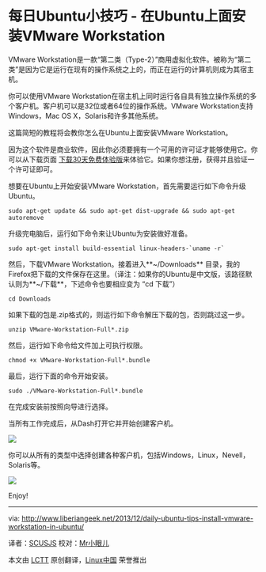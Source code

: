 每日Ubuntu小技巧 - 在Ubuntu上面安装VMware Workstation
================================================================================
VMware Workstation是一款“第二类（Type-2）”商用虚拟化软件。被称为“第二类”是因为它是运行在现有的操作系统之上的，而正在运行的计算机则成为其宿主机。

你可以使用VMware Workstation在宿主机上同时运行各自具有独立操作系统的多个客户机。客户机可以是32位或者64位的操作系统。VMware Workstation支持Windows，Mac OS X，Solaris和许多其他系统。

这篇简短的教程将会教你怎么在Ubuntu上面安装VMware Workstation。

因为这个软件是商业软件，因此你必须要拥有一个可用的许可证才能够使用它。你可以从下载页面 [下载30天免费体验版][1]来体验它。如果你想注册，获得并且验证一个许可证即可。

想要在Ubuntu上开始安装VMware Workstation，首先需要运行如下命令升级Ubuntu。

    sudo apt-get update && sudo apt-get dist-upgrade && sudo apt-get autoremove

升级完电脑后，运行如下命令来让Ubuntu为安装做好准备。

    sudo apt-get install build-essential linux-headers-`uname -r`

然后，下载VMware Workstation。接着进入**~/Downloads** 目录，我的Firefox把下载的文件保存在这里。（译注：如果你的Ubuntu是中文版，该路径默认则为**~/下载**，下述命令也要相应变为 “cd 下载”）

    cd Downloads

如果下载的包是.zip格式的，则运行如下命令解压下载的包，否则跳过这一步。

    unzip VMware-Workstation-Full*.zip

然后，运行如下命令给文件加上可执行权限。

    chmod +x VMware-Workstation-Full*.bundle

最后，运行下面的命令开始安装。

    sudo ./VMware-Workstation-Full*.bundle

在完成安装前按照向导进行选择。

当所有工作完成后，从Dash打开它并开始创建客户机。

![](http://www.liberiangeek.net/wp-content/uploads/2013/12/vmwareworkstationubuntu.png)

你可以从所有的类型中选择创建各种客户机，包括Windows，Linux，Nevell，Solaris等。

![](http://www.liberiangeek.net/wp-content/uploads/2013/12/vmwareworkstationubuntu1.png)

Enjoy!

--------------------------------------------------------------------------------

via: http://www.liberiangeek.net/2013/12/daily-ubuntu-tips-install-vmware-workstation-in-ubuntu/

译者：[SCUSJS](https://github.com/scusjs) 校对：[Mr小眼儿](http://blog.csdn.net/tinyeyeser)

本文由 [LCTT](https://github.com/LCTT/TranslateProject) 原创翻译，[Linux中国](http://linux.cn/) 荣誉推出

[1]:https://my.vmware.com/web/vmware/info/slug/desktop_end_user_computing/vmware_workstation/10_0

